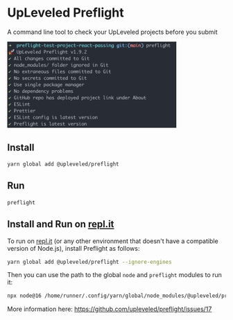 # UpLeveled Preflight

A command line tool to check your UpLeveled projects before you submit

<img src="screenshot.png" alt="A command line tool showing various passing tests that have run against a software project" width="390" />

## Install

```bash
yarn global add @upleveled/preflight
```

## Run

```bash
preflight
```

## Install and Run on [repl.it](https://repl.it/)

To run on [repl.it](https://repl.it/) (or any other environment that doesn't have a compatible version of Node.js), install Preflight as follows:

```bash
yarn global add @upleveled/preflight --ignore-engines
```

Then you can use the path to the global `node` and `preflight` modules to run it:

```bash
npx node@16 /home/runner/.config/yarn/global/node_modules/@upleveled/preflight/dist/preflight.esm.js
```

More information here: https://github.com/upleveled/preflight/issues/17
